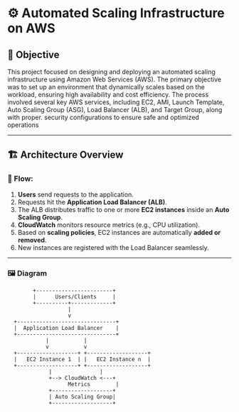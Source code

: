 # ⚙️ Automated Scaling Infrastructure on AWS

## 🧠 Objective

This project focused on designing and deploying an automated scaling infrastructure using Amazon Web Services (AWS). The primary objective was to set up an environment that dynamically scales based on the workload, ensuring high availability and cost efficiency. The process involved several key AWS services, including EC2, AMI, Launch Template, Auto Scaling Group (ASG), Load Balancer (ALB), and Target Group, along with proper. security configurations to ensure safe and optimized operations

---

## 🏗️ Architecture Overview

### 🔁 Flow:

1. **Users** send requests to the application.
2. Requests hit the **Application Load Balancer (ALB)**.
3. The ALB distributes traffic to one or more **EC2 instances** inside an **Auto Scaling Group**.
4. **CloudWatch** monitors resource metrics (e.g., CPU utilization).
5. Based on **scaling policies**, EC2 instances are automatically **added or removed**.
6. New instances are registered with the Load Balancer seamlessly.

---

### 🖼️ Diagram
            +------------------------+
            |      Users/Clients     |
            +----------+-------------+
                       |
                       v
      +-------------------------------+
      |  Application Load Balancer    |
      +-------------------------------+
                |           |
                v           v
      +-------------------+ +-------------------+
      |   EC2 Instance 1  | |   EC2 Instance n  |
      +-------------------+ +-------------------+
                 |               |
                 +--> CloudWatch <---+
                       Metrics        |
                 +-------------------+
                 | Auto Scaling Group|
                 +-------------------+


